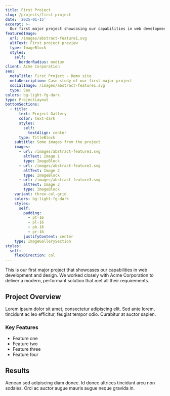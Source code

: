 ```yaml
---
title: First Project
slug: /projects/first-project
date: '2025-01-15'
excerpt: >-
  Our first major project showcasing our capabilities in web development and design.
featuredImage:
  url: /images/abstract-feature1.svg
  altText: First project preview
  type: ImageBlock
  styles:
    self:
      borderRadius: medium
client: Acme Corporation
seo:
  metaTitle: First Project - Demo site
  metaDescription: Case study of our first major project
  socialImage: /images/abstract-feature1.svg
  type: Seo
colors: bg-light-fg-dark
type: ProjectLayout
bottomSections:
  - title:
      text: Project Gallery
      color: text-dark
      styles:
        self:
          textAlign: center
      type: TitleBlock
    subtitle: Some images from the project
    images:
      - url: /images/abstract-feature1.svg
        altText: Image 1
        type: ImageBlock
      - url: /images/abstract-feature2.svg
        altText: Image 2
        type: ImageBlock
      - url: /images/abstract-feature3.svg
        altText: Image 3
        type: ImageBlock
    variant: three-col-grid
    colors: bg-light-fg-dark
    styles:
      self:
        padding:
          - pt-16
          - pl-16
          - pb-16
          - pr-16
        justifyContent: center
    type: ImageGallerySection
styles:
  self:
    flexDirection: col
---
```

This is our first major project that showcases our capabilities in web development and design. We worked closely with Acme Corporation to deliver a modern, performant solution that met all their requirements.

## Project Overview

Lorem ipsum dolor sit amet, consectetur adipiscing elit. Sed ante lorem, tincidunt ac leo efficitur, feugiat tempor odio. Curabitur at auctor sapien.

### Key Features

- Feature one
- Feature two
- Feature three
- Feature four

## Results

Aenean sed adipiscing diam donec. Id donec ultrices tincidunt arcu non sodales. Orci ac auctor augue mauris augue neque gravida in.